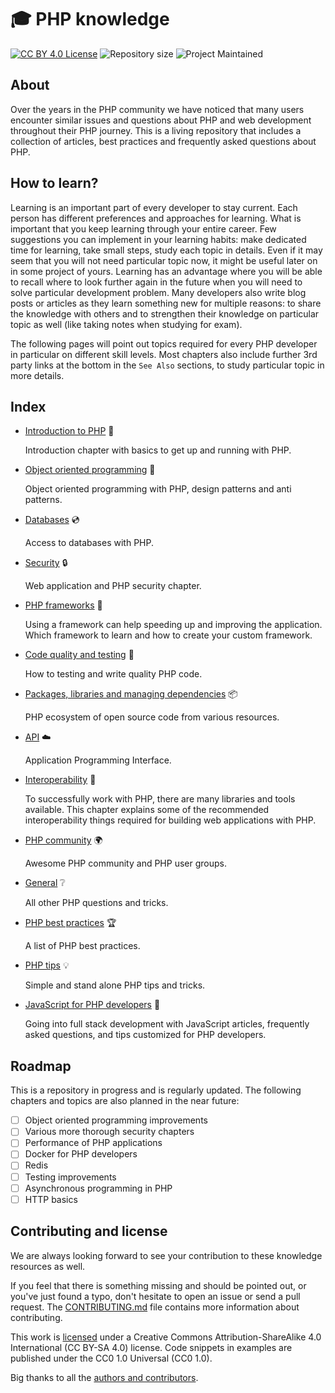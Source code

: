 # :mortar_board: PHP knowledge

[![CC BY 4.0 License](https://img.shields.io/badge/license-CC%20BY%204.0-blue.svg?style=plastic "CC BY 4.0 License")][license]
![Repository size](https://reposs.herokuapp.com/?path=php-earth/php-knowledge&style=plastic "Repository size")
![Project Maintained](https://img.shields.io/badge/project-maintained-brightgreen.svg?style=plastic "Project Maintained")

## About

Over the years in the PHP community we have noticed that many users encounter
similar issues and questions about PHP and web development throughout their PHP
journey. This is a living repository that includes a collection of articles, best
practices and frequently asked questions about PHP.

## How to learn?

Learning is an important part of every developer to stay current. Each person has
different preferences and approaches for learning. What is important that you
keep learning through your entire career. Few suggestions you can implement in
your learning habits: make dedicated time for learning, take small steps, study
each topic in details. Even if it may seem that you will not need particular topic
now, it might be useful later on in some project of yours. Learning has an
advantage where you will be able to recall where to look further again in the
future when you will need to solve particular development problem. Many developers
also write blog posts or articles as they learn something new for multiple reasons:
to share the knowledge with others and to strengthen their knowledge on particular
topic as well (like taking notes when studying for exam).

The following pages will point out topics required for every PHP developer in
particular on different skill levels. Most chapters also include further 3rd
party links at the bottom in the `See Also` sections, to study particular topic
in more details.

## Index

* [Introduction to PHP](intro) :seedling:

  Introduction chapter with basics to get up and running with PHP.

* [Object oriented programming](oop) :page_facing_up:

  Object oriented programming with PHP, design patterns and anti patterns.

* [Databases](databases) :cd:

  Access to databases with PHP.

* [Security](security) :lock:

  Web application and PHP security chapter.

* [PHP frameworks](frameworks) :wrench:

  Using a framework can help speeding up and improving the application. Which
  framework to learn and how to create your custom framework.

* [Code quality and testing](quality) :100:

  How to testing and write quality PHP code.

* [Packages, libraries and managing dependencies](packages) :package:

  PHP ecosystem of open source code from various resources.

* [API](api) :cloud:

  Application Programming Interface.

* [Interoperability](interop) :nut_and_bolt:

  To successfully work with PHP, there are many libraries and tools available.
  This chapter explains some of the recommended interoperability things required
  for building web applications with PHP.

* [PHP community](community) :earth_africa:

  Awesome PHP community and PHP user groups.

* [General](general) :grey_question:

  All other PHP questions and tricks.

* [PHP best practices](best-practices) :trophy:

  A list of PHP best practices.

* [PHP tips](tips) :bulb:

  Simple and stand alone PHP tips and tricks.

* [JavaScript for PHP developers](js) :rocket:

  Going into full stack development with JavaScript articles, frequently asked
  questions, and tips customized for PHP developers.

## Roadmap

This is a repository in progress and is regularly updated. The following chapters
and topics are also planned in the near future:

* [ ] Object oriented programming improvements
* [ ] Various more thorough security chapters
* [ ] Performance of PHP applications
* [ ] Docker for PHP developers
* [ ] Redis
* [ ] Testing improvements
* [ ] Asynchronous programming in PHP
* [ ] HTTP basics

## Contributing and license

We are always looking forward to see your contribution to these knowledge resources
as well.

If you feel that there is something missing and should be pointed out, or you've
just found a typo, don't hesitate to open an issue or send a pull request. The
[CONTRIBUTING.md][contributing] file contains more information about contributing.

This work is [licensed][license] under a Creative Commons Attribution-ShareAlike
4.0 International (CC BY-SA 4.0) license. Code snippets in examples are published
under the CC0 1.0 Universal (CC0 1.0).

Big thanks to all the [authors and contributors](https://github.com/php-earth/php-knowledge/graphs/contributors).


[contributing]: https://github.com/php-earth/php-knowledge/blob/master/CONTRIBUTING.md
[license]: https://github.com/php-earth/php-knowledge/blob/master/LICENSE
